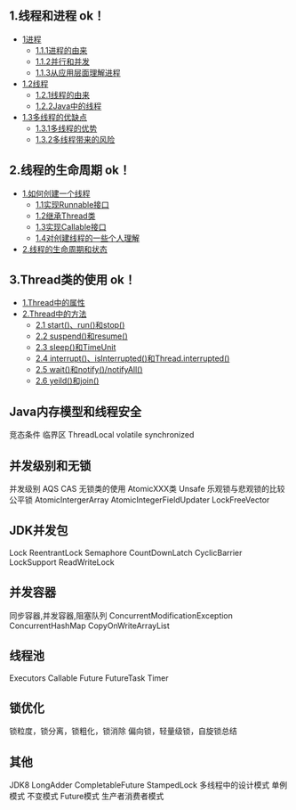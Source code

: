 ## 1.线程和进程  ok！
- [1进程](#1.1进程)
  - [1.1.1进程的由来](#1.1.1进程的由来)
  - [1.1.2并行和并发](#1.1.2并行和并发)
  - [1.1.3从应用层面理解进程](#1.1.3从应用层面理解进程)
- [1.2线程](#1.2线程)
  - [1.2.1线程的由来](#1.2.1线程的由来)
  - [1.2.2Java中的线程](#1.2.2Java中的线程)
- [1.3多线程的优缺点](#1.3多线程的优缺点)
  - [1.3.1多线程的优势](#1.3.1多线程的优势)
  - [1.3.2多线程带来的风险](#1.3.2多线程带来的风险)

## 2.线程的生命周期  ok！
- [1.如何创建一个线程](#1.如何创建一个线程)
  - [1.1实现Runnable接口](#1.1实现Runnable接口)
  - [1.2继承Thread类](#1.2继承Thread类)
  - [1.3实现Callable接口](#1.3实现Callable接口)
  - [1.4对创建线程的一些个人理解](#1.4对创建线程的一些个人理解)
- [2.线程的生命周期和状态](#2.线程的生命周期和状态)

## 3.Thread类的使用  ok！
- [1.Thread中的属性](#1.Thread中的属性)
- [2.Thread中的方法](#2.Thread中的方法)
  - [2.1 start()、run()和stop()](#2.1start()、run()和stop())
  - [2.2 suspend()和resume()](#2.2suspend()和resume())
  - [2.3 sleep()和TimeUnit](#2.3sleep()和TimeUnit)
  - [2.4 interrupt()、isInterrupted()和Thread.interrupted()](#2.4interrupt()、isInterrupted()和Thread.interrupted())
  - [2.5 wait()和notify()/notifyAll()](#2.5wait()和notify()/notifyAll())
  - [2.6 yeild()和join()](#2.6yeild()和join())

## Java内存模型和线程安全  
竞态条件  临界区
ThreadLocal volatile synchronized

## 并发级别和无锁   
并发级别 AQS CAS 无锁类的使用 AtomicXXX类 Unsafe  乐观锁与悲观锁的比较 公平锁
AtomicIntergerArray AtomicIntegerFieldUpdater LockFreeVector


## JDK并发包  
Lock ReentrantLock Semaphore CountDownLatch  CyclicBarrier  
LockSupport ReadWriteLock 

## 并发容器  
同步容器,并发容器,阻塞队列 ConcurrentModificationException
ConcurrentHashMap CopyOnWriteArrayList

## 线程池  
Executors Callable Future FutureTask Timer

## 锁优化  
锁粒度，锁分离，锁粗化，锁消除
偏向锁，轻量级锁，自旋锁总结


## 其他
 JDK8
LongAdder  CompletableFuture StampedLock
多线程中的设计模式
单例模式 不变模式 Future模式 生产者消费者模式